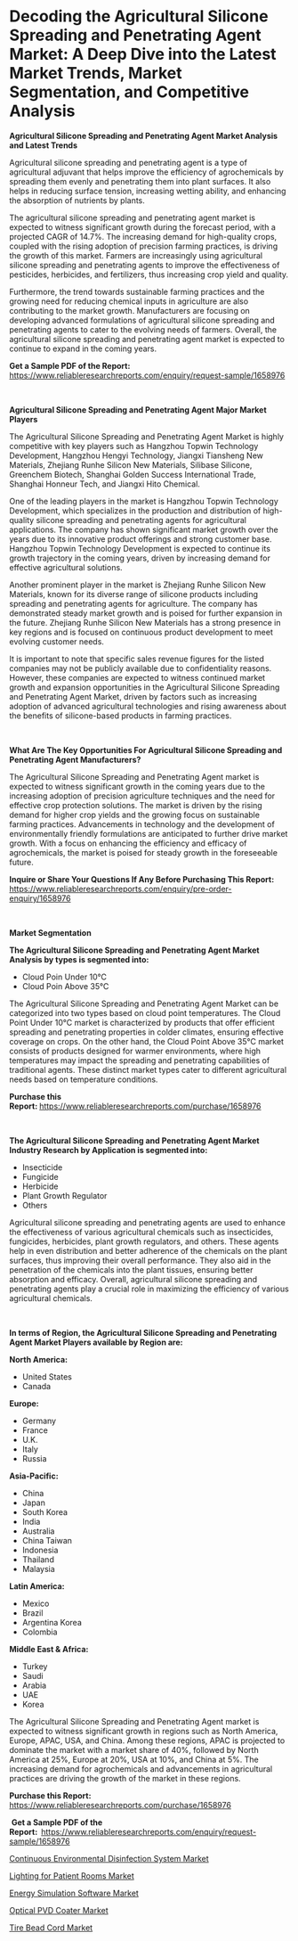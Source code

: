 <p><h1>Decoding the Agricultural Silicone Spreading and Penetrating Agent Market: A Deep Dive into the Latest Market Trends, Market Segmentation, and Competitive Analysis</h1></p><p><strong>Agricultural Silicone Spreading and Penetrating Agent Market Analysis and Latest Trends</strong></p>
<p><p>Agricultural silicone spreading and penetrating agent is a type of agricultural adjuvant that helps improve the efficiency of agrochemicals by spreading them evenly and penetrating them into plant surfaces. It also helps in reducing surface tension, increasing wetting ability, and enhancing the absorption of nutrients by plants. </p><p>The agricultural silicone spreading and penetrating agent market is expected to witness significant growth during the forecast period, with a projected CAGR of 14.7%. The increasing demand for high-quality crops, coupled with the rising adoption of precision farming practices, is driving the growth of this market. Farmers are increasingly using agricultural silicone spreading and penetrating agents to improve the effectiveness of pesticides, herbicides, and fertilizers, thus increasing crop yield and quality.</p><p>Furthermore, the trend towards sustainable farming practices and the growing need for reducing chemical inputs in agriculture are also contributing to the market growth. Manufacturers are focusing on developing advanced formulations of agricultural silicone spreading and penetrating agents to cater to the evolving needs of farmers. Overall, the agricultural silicone spreading and penetrating agent market is expected to continue to expand in the coming years.</p></p>
<p><strong>Get a Sample PDF of the Report:&nbsp;</strong> <a href="https://www.reliableresearchreports.com/enquiry/request-sample/1658976">https://www.reliableresearchreports.com/enquiry/request-sample/1658976</a></p>
<p>&nbsp;</p>
<p><strong>Agricultural Silicone Spreading and Penetrating Agent Major Market Players</strong></p>
<p><p>The Agricultural Silicone Spreading and Penetrating Agent Market is highly competitive with key players such as Hangzhou Topwin Technology Development, Hangzhou Hengyi Technology, Jiangxi Tiansheng New Materials, Zhejiang Runhe Silicon New Materials, Silibase Silicone, Greenchem Biotech, Shanghai Golden Success International Trade, Shanghai Honneur Tech, and Jiangxi Hito Chemical.</p><p>One of the leading players in the market is Hangzhou Topwin Technology Development, which specializes in the production and distribution of high-quality silicone spreading and penetrating agents for agricultural applications. The company has shown significant market growth over the years due to its innovative product offerings and strong customer base. Hangzhou Topwin Technology Development is expected to continue its growth trajectory in the coming years, driven by increasing demand for effective agricultural solutions.</p><p>Another prominent player in the market is Zhejiang Runhe Silicon New Materials, known for its diverse range of silicone products including spreading and penetrating agents for agriculture. The company has demonstrated steady market growth and is poised for further expansion in the future. Zhejiang Runhe Silicon New Materials has a strong presence in key regions and is focused on continuous product development to meet evolving customer needs.</p><p>It is important to note that specific sales revenue figures for the listed companies may not be publicly available due to confidentiality reasons. However, these companies are expected to witness continued market growth and expansion opportunities in the Agricultural Silicone Spreading and Penetrating Agent Market, driven by factors such as increasing adoption of advanced agricultural technologies and rising awareness about the benefits of silicone-based products in farming practices.</p></p>
<p>&nbsp;</p>
<p><strong>What Are The Key Opportunities For Agricultural Silicone Spreading and Penetrating Agent Manufacturers?</strong></p>
<p><p>The Agricultural Silicone Spreading and Penetrating Agent market is expected to witness significant growth in the coming years due to the increasing adoption of precision agriculture techniques and the need for effective crop protection solutions. The market is driven by the rising demand for higher crop yields and the growing focus on sustainable farming practices. Advancements in technology and the development of environmentally friendly formulations are anticipated to further drive market growth. With a focus on enhancing the efficiency and efficacy of agrochemicals, the market is poised for steady growth in the foreseeable future.</p></p>
<p><strong>Inquire or Share Your Questions If Any Before Purchasing This Report:</strong> <a href="https://www.reliableresearchreports.com/enquiry/pre-order-enquiry/1658976">https://www.reliableresearchreports.com/enquiry/pre-order-enquiry/1658976</a></p>
<p>&nbsp;</p>
<p><strong>Market Segmentation</strong></p>
<p><strong>The Agricultural Silicone Spreading and Penetrating Agent Market Analysis by types is segmented into:</strong></p>
<p><ul><li>Cloud Poin Under 10℃</li><li>Cloud Poin Above 35℃</li></ul></p>
<p><p>The Agricultural Silicone Spreading and Penetrating Agent Market can be categorized into two types based on cloud point temperatures. The Cloud Point Under 10°C market is characterized by products that offer efficient spreading and penetrating properties in colder climates, ensuring effective coverage on crops. On the other hand, the Cloud Point Above 35°C market consists of products designed for warmer environments, where high temperatures may impact the spreading and penetrating capabilities of traditional agents. These distinct market types cater to different agricultural needs based on temperature conditions.</p></p>
<p><strong>Purchase this Report:&nbsp;</strong><a href="https://www.reliableresearchreports.com/purchase/1658976">https://www.reliableresearchreports.com/purchase/1658976</a></p>
<p>&nbsp;</p>
<p><strong>The Agricultural Silicone Spreading and Penetrating Agent Market Industry Research by Application is segmented into:</strong></p>
<p><ul><li>Insecticide</li><li>Fungicide</li><li>Herbicide</li><li>Plant Growth Regulator</li><li>Others</li></ul></p>
<p><p>Agricultural silicone spreading and penetrating agents are used to enhance the effectiveness of various agricultural chemicals such as insecticides, fungicides, herbicides, plant growth regulators, and others. These agents help in even distribution and better adherence of the chemicals on the plant surfaces, thus improving their overall performance. They also aid in the penetration of the chemicals into the plant tissues, ensuring better absorption and efficacy. Overall, agricultural silicone spreading and penetrating agents play a crucial role in maximizing the efficiency of various agricultural chemicals.</p></p>
<p>&nbsp;</p>
<p><strong>In terms of Region, the Agricultural Silicone Spreading and Penetrating Agent Market Players available by Region are:</strong></p>
<p>
    <p> <strong> North America: </strong>
        <ul>
            <li>United States</li>
            <li>Canada</li>
        </ul>
        </p> 
    <p> <strong> Europe: </strong>
        <ul>
            <li>Germany</li>
            <li>France</li>
            <li>U.K.</li>
            <li>Italy</li>
            <li>Russia</li>
        </ul>
        </p> 
    <p> <strong> Asia-Pacific: </strong>
        <ul>
            <li>China</li>
            <li>Japan</li>
            <li>South Korea</li>
            <li>India</li>
            <li>Australia</li>
            <li>China Taiwan</li>
            <li>Indonesia</li>
            <li>Thailand</li>
            <li>Malaysia</li>
        </ul>
        </p> 
    <p> <strong> Latin America: </strong>
        <ul>
            <li>Mexico</li>
            <li>Brazil</li>
            <li>Argentina Korea</li>
            <li>Colombia</li>
        </ul>
        </p> 
    <p> <strong> Middle East & Africa: </strong>
        <ul>
            <li>Turkey</li>
            <li>Saudi</li>
            <li>Arabia</li>
            <li>UAE</li>
            <li>Korea</li>
        </ul>
    </p>
    </p>
<p><p>The Agricultural Silicone Spreading and Penetrating Agent market is expected to witness significant growth in regions such as North America, Europe, APAC, USA, and China. Among these regions, APAC is projected to dominate the market with a market share of 40%, followed by North America at 25%, Europe at 20%, USA at 10%, and China at 5%. The increasing demand for agrochemicals and advancements in agricultural practices are driving the growth of the market in these regions.</p></p>
<p><strong>Purchase this Report: </strong><a href="https://www.reliableresearchreports.com/purchase/1658976">https://www.reliableresearchreports.com/purchase/1658976</a></p>
<p>&nbsp;<strong>Get a Sample PDF of the Report:&nbsp;&nbsp;</strong><a href="https://www.reliableresearchreports.com/enquiry/request-sample/1658976">https://www.reliableresearchreports.com/enquiry/request-sample/1658976</a></p>
<p><strong></strong></p>
<p><p><a href="https://github.com/shotows/Market-Research-Report-List-1/blob/main/continuous-environmental-disinfection-system-market.md">Continuous Environmental Disinfection System Market</a></p><p><a href="https://github.com/beatblasta/Market-Research-Report-List-2/blob/main/lighting-for-patient-rooms-market.md">Lighting for Patient Rooms Market</a></p><p><a href="https://medium.com/@raymondgray765/energy-simulation-software-market-size-reveals-the-best-marketing-channels-in-global-industry-dfb1b76638a1">Energy Simulation Software Market</a></p><p><a href="https://issuu.com/reportprime-2/docs/optical-pvd-coater-market-size-2030.pptx">Optical PVD Coater Market</a></p><p><a href="https://issuu.com/reportprime-2/docs/tire-bead-cord-market-size-2030.pptx">Tire Bead Cord Market</a></p></p>